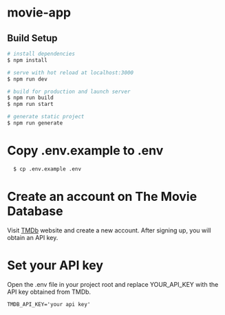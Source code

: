 # movie-app

## Build Setup

```bash
# install dependencies
$ npm install

# serve with hot reload at localhost:3000
$ npm run dev

# build for production and launch server
$ npm run build
$ npm run start

# generate static project
$ npm run generate
```
# Copy .env.example to .env
```bash
  $ cp .env.example .env
```
# Create an account on The Movie Database

Visit [TMDb](https://www.themoviedb.org/signup) website and create a new account. After signing up, you will obtain an API key.

# Set your API key

Open the .env file in your project root and replace YOUR_API_KEY with the API key obtained from TMDb.
```.env
TMDB_API_KEY='your api key'
```

